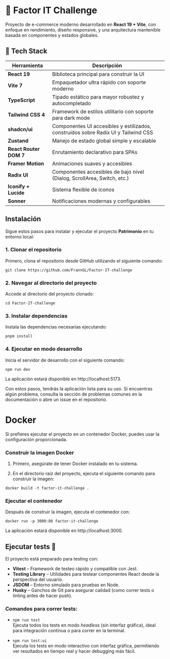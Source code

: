 # 🛒 Factor IT Challenge

Proyecto de e-commerce moderno desarrollado en **React 19 + Vite**, con enfoque en rendimiento, diseño responsive, y una arquitectura mantenible basada en componentes y estados globales.

## 🚀 Tech Stack

| Herramienta            | Descripción                                                                        |
| ---------------------- | ---------------------------------------------------------------------------------- |
| **React 19**           | Biblioteca principal para construir la UI                                          |
| **Vite 7**             | Empaquetador ultra rápido con soporte moderno                                      |
| **TypeScript**         | Tipado estático para mayor robustez y autocompletado                               |
| **Tailwind CSS 4**     | Framework de estilos utilitario con soporte para dark mode                         |
| **shadcn/ui**          | Componentes UI accesibles y estilizados, construidos sobre Radix UI y Tailwind CSS |
| **Zustand**            | Manejo de estado global simple y escalable                                         |
| **React Router DOM 7** | Enrutamiento declarativo para SPAs                                                 |
| **Framer Motion**      | Animaciones suaves y accesibles                                                    |
| **Radix UI**           | Componentes accesibles de bajo nivel (Dialog, ScrollArea, Switch, etc.)            |
| **Iconify + Lucide**   | Sistema flexible de íconos                                                         |
| **Sonner**             | Notificaciones modernas y configurables                                            |

## Instalación

Sigue estos pasos para instalar y ejecutar el proyecto **Patrimonio** en tu entorno local:

### 1. Clonar el repositorio

Primero, clona el repositorio desde GitHub utilizando el siguiente comando:

```
git clone https://github.com/FrannGL/Factor-IT-challenge
```

### 2. Navegar al directorio del proyecto

Accede al directorio del proyecto clonado:

```
cd Factor-IT-challenge
```

### 3. Instalar dependencias

Instala las dependencias necesarias ejecutando:

```
pnpm install
```

### 4. Ejecutar en modo desarrollo

Inicia el servidor de desarrollo con el siguiente comando:

```
npm run dev
```

La aplicación estará disponible en http://localhost:5173.

Con estos pasos, tendrás la aplicación lista para su uso. Si encuentras algún problema, consulta la sección de problemas comunes en la documentación o abre un issue en el repositorio.

# Docker

Si prefieres ejecutar el proyecto en un contenedor Docker, puedes usar la configuración proporcionada.

### Construir la imagen Docker

1. Primero, asegúrate de tener Docker instalado en tu sistema.

2. En el directorio raíz del proyecto, ejecuta el siguiente comando para construir la imagen:

```
docker build -t factor-it-challenge .
```

### Ejecutar el contenedor

Después de construir la imagen, ejecuta el contenedor con:

```
docker run -p 3000:80 factor-it-challenge
```

La aplicación estará disponible en http://localhost:3000.

## Ejecutar tests 🧪

El proyecto está preparado para testing con:

- **Vitest** – Framework de testeo rápido y compatible con Jest.
- **Testing Library** – Utilidades para testear componentes React desde la perspectiva del usuario.
- **JSDOM** – Entorno simulado para pruebas en Node.
- **Husky** – Ganchos de Git para asegurar calidad (como correr tests o linting antes de hacer push).

### Comandos para correr tests:

- `npm run test`  
  Ejecuta todos los tests en modo _headless_ (sin interfaz gráfica), ideal para integración continua o para correr en la terminal.

- `npm run test:ui`  
  Ejecuta los tests en modo interactivo con interfaz gráfica, permitiendo ver resultados en tiempo real y hacer debugging más fácil.
